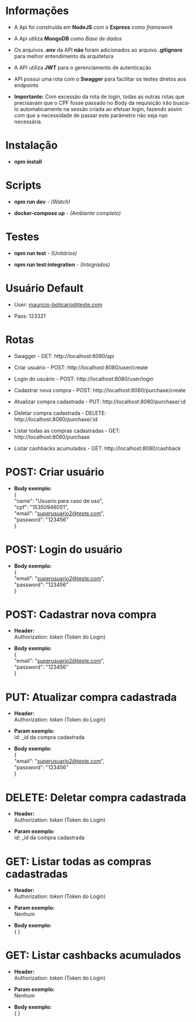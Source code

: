 # Informações
- A Api foi construída em **NodeJS** com o **Express** como *framework*

- A Api utiliza **MongoDB** como *Base de dados*

- Os arquivos **.env** da API **não** foram adicionados ao arquivo **.gitignore** para melhor entendimento da arquitetura

- A API utiliza **JWT** para o gerenciamento de autenticação 

- API possui uma rota com o **Swagger** para facilitar os testes diretos aos endpoints

+ **Importante:** Com excessão da rota de login, todas as outras rotas que precisavam que o CPF fosse passado no Body da requisição irão busca-lo automaticamente na sessão criada ao efetuar login, fazendo assim com que a necessidade de passar este parâmetro não seja nao necessária. 

# Instalação
* **npm install**

# Scripts
- **npm run dev** - *(Watch)*

- **docker-compose up** - *(Ambiente completo)*

# Testes
- **npm run test** - *(Unitários)*

- **npm run test:integration** - *(Integrados)*

# Usuário Default
- User: mauricio-boticario@teste.com

- Pass: 123321

# Rotas
- Swagger - GET: http://localhost:8080/api

- Criar usuário - POST: http://localhost:8080/user/create
- Login do usuário - POST: http://localhost:8080/user/login

- Cadastrar nova compra - POST: http://localhost:8080/purchase/create
- Atualizar compra cadastrada - PUT: http://localhost:8080/purchase/:id
- Deletar compra cadastrada - DELETE: http://localhost:8080/purchase/:id
- Listar todas as compras cadastradas - GET: http://localhost:8080/purchase  

- Listar cashbacks acumulados - GET: http://localhost:8080/cashback

# POST: Criar usuário
- **Body exemplo:**  
{  
	"name": "Usuario para caso de uso",  
	"cpf": "15350946051",  
	"email": "superusuario2@teste.com",  
	"password": "123456"  
}

# POST: Login do usuário
- **Body exemplo:**  
{    
	"email": "superusuario2@teste.com",  
	"password": "123456"    
}

# POST: Cadastrar nova compra
- **Header:**  
Authorization: *token* (Token do Login)

- **Body exemplo:**  
{    
	"email": "superusuario2@teste.com",  
	"password": "123456"    
}

# PUT: Atualizar compra cadastrada
- **Header:**  
Authorization: *token* (Token do Login)

- **Param exemplo:**  
id: _id da compra cadastrada

- **Body exemplo:**  
{    
	"email": "superusuario2@teste.com",  
	"password": "123456"    
}

# DELETE: Deletar compra cadastrada
- **Header:**  
Authorization: *token* (Token do Login)

- **Param exemplo:**  
id: _id da compra cadastrada

# GET: Listar todas as compras cadastradas
- **Header:**  
Authorization: *token* (Token do Login)

- **Param exemplo:**  
Nenhum

- **Body exemplo:**  
{ }

# GET: Listar cashbacks acumulados
- **Header:**  
Authorization: *token* (Token do Login)

- **Param exemplo:**  
Nenhum

- **Body exemplo:**  
{ }